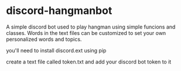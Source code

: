 # discord-hangmanbot 

A simple discord bot used to play hangman using simple funcions and classes. Words in the text files can be customized to set your own personalized words and topics.

you'll need to install discord.ext using pip

create a text file called token.txt and add your discord bot token to it

